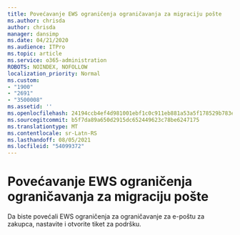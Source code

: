 ```yaml
---
title: Povećavanje EWS ograničenja ograničavanja za migraciju pošte
ms.author: chrisda
author: chrisda
manager: dansimp
ms.date: 04/21/2020
ms.audience: ITPro
ms.topic: article
ms.service: o365-administration
ROBOTS: NOINDEX, NOFOLLOW
localization_priority: Normal
ms.custom:
- "1900"
- "2691"
- "3500008"
ms.assetid: ''
ms.openlocfilehash: 24194ccb4ef4d981001ebf1c0c911eb881a53a5f178529b783ee9114af944e90
ms.sourcegitcommit: b5f7da89a650d2915dc652449623c78be6247175
ms.translationtype: MT
ms.contentlocale: sr-Latn-RS
ms.lasthandoff: 08/05/2021
ms.locfileid: "54099372"
---
```

# <a name="increase-ews-throttling-limits-for-mail-migration"></a>Povećavanje EWS ograničenja ograničavanja za migraciju pošte

Da biste povećali EWS ograničenja za ograničavanje za e-poštu za zakupca, nastavite i otvorite tiket za podršku.
